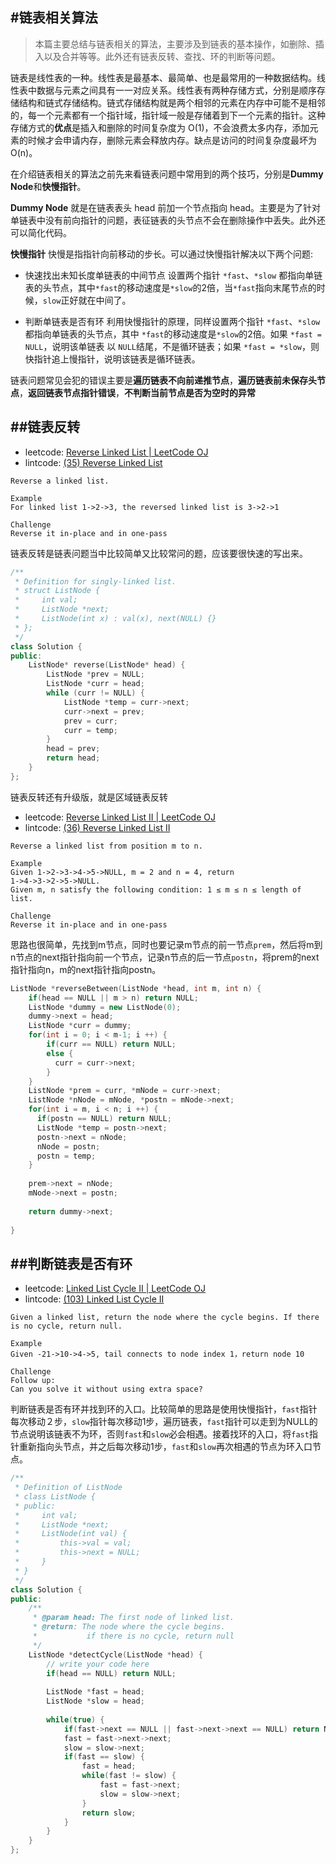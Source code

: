 #链表相关算法
---
> 本篇主要总结与链表相关的算法，主要涉及到链表的基本操作，如删除、插入以及合并等等。此外还有链表反转、查找、环的判断等问题。

链表是线性表的一种。线性表是最基本、最简单、也是最常用的一种数据结构。线性表中数据与元素之间具有一一对应关系。线性表有两种存储方式，分别是顺序存储结构和链式存储结构。链式存储结构就是两个相邻的元素在内存中可能不是相邻的，每一个元素都有一个指针域，指针域一般是存储着到下一个元素的指针。这种存储方式的**优点**是插入和删除的时间复杂度为 O(1)，不会浪费太多内存，添加元素的时候才会申请内存，删除元素会释放内存。缺点是访问的时间复杂度最坏为 O(n)。

在介绍链表相关的算法之前先来看链表问题中常用到的两个技巧，分别是**Dummy Node**和**快慢指针**。

**Dummy Node** 就是在链表表头 head 前加一个节点指向 head。主要是为了针对单链表中没有前向指针的问题，表征链表的头节点不会在删除操作中丢失。此外还可以简化代码。

**快慢指针** 快慢是指指针向前移动的步长。可以通过快慢指针解决以下两个问题:

- 快速找出未知长度单链表的中间节点
	设置两个指针 `*fast`、`*slow` 都指向单链表的头节点，其中`*fast`的移动速度是`*slow`的2倍，当`*fast`指向末尾节点的时候，`slow`正好就在中间了。
    
- 判断单链表是否有环
	利用快慢指针的原理，同样设置两个指针 `*fast`、`*slow` 都指向单链表的头节点，其中 `*fast`的移动速度是`*slow`的2倍。如果 `*fast = NULL`，说明该单链表 以 `NULL`结尾，不是循环链表；如果 `*fast = *slow`，则快指针追上慢指针，说明该链表是循环链表。
        
链表问题常见会犯的错误主要是**遍历链表不向前递推节点**，**遍历链表前未保存头节点**，**返回链表节点指针错误**，**不判断当前节点是否为空时的异常**

##链表反转
---

- leetcode: [Reverse Linked List | LeetCode OJ](https://leetcode.com/problems/reverse-linked-list/)
- lintcode: [(35) Reverse Linked List](http://www.lintcode.com/en/problem/reverse-linked-list/)

```
Reverse a linked list.

Example
For linked list 1->2->3, the reversed linked list is 3->2->1

Challenge
Reverse it in-place and in one-pass
```
链表反转是链表问题当中比较简单又比较常问的题，应该要很快速的写出来。

```c++
/**
 * Definition for singly-linked list.
 * struct ListNode {
 *     int val;
 *     ListNode *next;
 *     ListNode(int x) : val(x), next(NULL) {}
 * };
 */
class Solution {
public:
    ListNode* reverse(ListNode* head) {
        ListNode *prev = NULL;
        ListNode *curr = head;
        while (curr != NULL) {
            ListNode *temp = curr->next;
            curr->next = prev;
            prev = curr;
            curr = temp;
        }
        head = prev;
        return head;
    }
};
```
链表反转还有升级版，就是区域链表反转

- leetcode: [Reverse Linked List II | LeetCode OJ](https://leetcode.com/problems/reverse-linked-list-ii/)
- lintcode: [(36) Reverse Linked List II](http://www.lintcode.com/en/problem/reverse-linked-list-ii/)

```
Reverse a linked list from position m to n.

Example
Given 1->2->3->4->5->NULL, m = 2 and n = 4, return
1->4->3->2->5->NULL.
Given m, n satisfy the following condition: 1 ≤ m ≤ n ≤ length of list.

Challenge
Reverse it in-place and in one-pass
```
思路也很简单，先找到m节点，同时也要记录m节点的前一节点`prem`，然后将m到n节点的next指针指向前一个节点，记录n节点的后一节点`postn`，将prem的next指针指向n，m的next指针指向postn。

```c++
ListNode *reverseBetween(ListNode *head, int m, int n) {
    if(head == NULL || m > n) return NULL;
    ListNode *dummy = new ListNode(0);
    dummy->next = head;
    ListNode *curr = dummy;
    for(int i = 0; i < m-1; i ++) {
        if(curr == NULL) return NULL;
        else {
          curr = curr->next;
        }
    }
    ListNode *prem = curr, *mNode = curr->next;
    ListNode *nNode = mNode, *postn = mNode->next;
    for(int i = m, i < n; i ++) {
      if(postn == NULL) return NULL;
      ListNode *temp = postn->next;
      postn->next = nNode;
      nNode = postn;
      postn = temp;
    }
    
    prem->next = nNode;
    mNode->next = postn;
    
    return dummy->next;
    
}

```

##判断链表是否有环
---
- leetcode: [Linked List Cycle II | LeetCode OJ](https://leetcode.com/problems/linked-list-cycle-ii/)
- lintcode: [(103) Linked List Cycle II](http://www.lintcode.com/en/problem/linked-list-cycle-ii/)

```
Given a linked list, return the node where the cycle begins. If there is no cycle, return null.

Example
Given -21->10->4->5, tail connects to node index 1，return node 10

Challenge
Follow up:
Can you solve it without using extra space?
```
判断链表是否有环并找到环的入口。比较简单的思路是使用快慢指针，`fast`指针每次移动２步，`slow`指针每次移动1步，遍历链表，`fast`指针可以走到为NULL的节点说明该链表不为环，否则`fast`和`slow`必会相遇。接着找环的入口，将`fast`指针重新指向头节点，并之后每次移动1步，`fast`和`slow`再次相遇的节点为环入口节点。
```c++
/**
 * Definition of ListNode
 * class ListNode {
 * public:
 *     int val;
 *     ListNode *next;
 *     ListNode(int val) {
 *         this->val = val;
 *         this->next = NULL;
 *     }
 * }
 */
class Solution {
public:
    /**
     * @param head: The first node of linked list.
     * @return: The node where the cycle begins. 
     *           if there is no cycle, return null
     */
    ListNode *detectCycle(ListNode *head) {
        // write your code here
        if(head == NULL) return NULL;
        
        ListNode *fast = head;
        ListNode *slow = head;
        
        while(true) {
            if(fast->next == NULL || fast->next->next == NULL) return NULL;
            fast = fast->next->next;
            slow = slow->next;
            if(fast == slow) {
                fast = head;
                while(fast != slow) {
                    fast = fast->next;
                    slow = slow->next;
                }
                return slow;
            }
        }
    }
};
```




